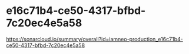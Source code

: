 # e16c71b4-ce50-4317-bfbd-7c20ec4e5a58
https://sonarcloud.io/summary/overall?id=iamneo-production_e16c71b4-ce50-4317-bfbd-7c20ec4e5a58
